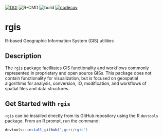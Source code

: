 
[![DOI](https://zenodo.org/badge/140853064.svg)](https://zenodo.org/badge/latestdoi/140853064) ![R-CMD](https://github.com/JGCRI/rgis/workflows/R-CMD/badge.svg) ![build](https://github.com/JGCRI/rgis/workflows/build/badge.svg) [![codecov](https://codecov.io/gh/JGCRI/rgis/branch/master/graph/badge.svg)](https://codecov.io/gh/JGCRI/rgis)

# rgis
R-based Geographic Information System (GIS) utilities

## Description
The `rgis` package facilitates GIS functionality and workflows commonly represented in proprietary and open source GISs. This package does not contain functionality for visualization, but is focused on geospatial algorithms for analysis, conversion, IO, modification, and workflows of spatial files and data structures.

## Get Started with `rgis`
`rgis` can be installed directly from its GitHub repository using the R `devtools` package. From an R prompt, run the command:

```r
devtools::install_github('jgcri/rgis')
```
